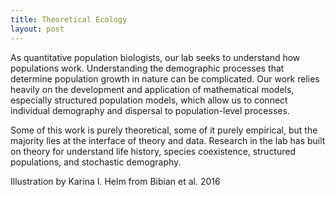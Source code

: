 ```yaml
---
title: Theoretical Ecology
layout: post
---
```


As quantitative population biologists, our lab seeks to understand how populations work. Understanding the demographic processes that determine population growth in nature can be complicated. Our work relies heavily on the development and application of mathematical models, especially structured population models, which allow us to connect individual demography and dispersal to population-level processes. 
	<p><span class="image"><img src="{{ 'assets/images/Bibianetal_2016.png' | relative_url }}" alt="" /></span>Some of this work is purely theoretical, some of it purely empirical, but the majority lies at the interface of theory and data. Research in the lab has built on theory for understand life history, species coexistence, structured populations, and stochastic demography.</p>
	<p><figcaption>Illustration by Karina I. Helm from Bibian et al. 2016</figcaption></p>
	

	

